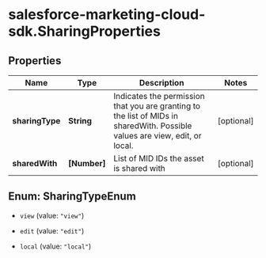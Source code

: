 # salesforce-marketing-cloud-sdk.SharingProperties

## Properties
Name | Type | Description | Notes
------------ | ------------- | ------------- | -------------
**sharingType** | **String** | Indicates the permission that you are granting to the list of MIDs in sharedWith. Possible values are view, edit, or local. | [optional] 
**sharedWith** | **[Number]** | List of MID IDs the asset is shared with | [optional] 


<a name="SharingTypeEnum"></a>
## Enum: SharingTypeEnum


* `view` (value: `"view"`)

* `edit` (value: `"edit"`)

* `local` (value: `"local"`)




